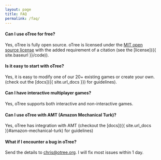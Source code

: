```yaml
---
layout: page
title: FAQ
permalink: /faq/
---
```


#### Can I use oTree for free?

Yes, oTree is fully open source.
oTree is licensed under the
 <a href="http://opensource.org/licenses/MIT" target="_blank">MIT open source license</a>
 with the added requirement of a citation (see the [license]({{ site.baseurl }}/code)).

#### Is it easy to start with oTree?

Yes, it is easy to modify one of our 20+ existing games or create your own.
(check out the [docs]({{ site.url_docs }}) for guidelines).

#### Can I have interactive multiplayer games?

Yes, oTree supports both interactive and non-interactive games.

#### Can I use oTree with AMT (Amazon Mechanical Turk)?

Yes, oTree has integration with AMT
(checkout the [docs]({{ site.url_docs }}#amazon-mechanical-turk) for guidelines)

#### What if I encounter a bug in oTree?

Send the details to chris@otree.org. I will fix most issues within 1 day.